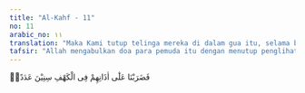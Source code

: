 ```yaml
---
title: "Al-Kahf - 11"
no: 11
arabic_no: ١١
translation: "Maka Kami tutup telinga mereka di dalam gua itu, selama beberapa tahun."
tafsir: "Allah mengabulkan doa para pemuda itu dengan menutup penglihatan dan pendengaran mereka, hingga mereka tidur nyenyak dan tidak ada suara yang akan membangunkan mereka dari tidur di dalam gua itu selama ratusan tahun. Sangat besar rahmat Allah yang diberikan kepada mereka. Tidak mudah bagi seseorang untuk tidur, di waktu jiwanya sedang gelisah dan takut. Dengan tidur, seseorang mendapatkan ketenteraman hati.\n\nDalam ayat ini dikatakan \"menutup telinga\" karena telinga itulah tempat masuknya suara yang menjadi sebab bangunnya seseorang dari tidur. Seseorang dapat dikatakan tidur, bilamana telinganya tidak mendengar sesuatu lagi."
---
```


فَضَرَبْنَا عَلٰٓى اٰذَانِهِمْ فِى الْكَهْفِ سِنِيْنَ عَدَدًاۙ  
